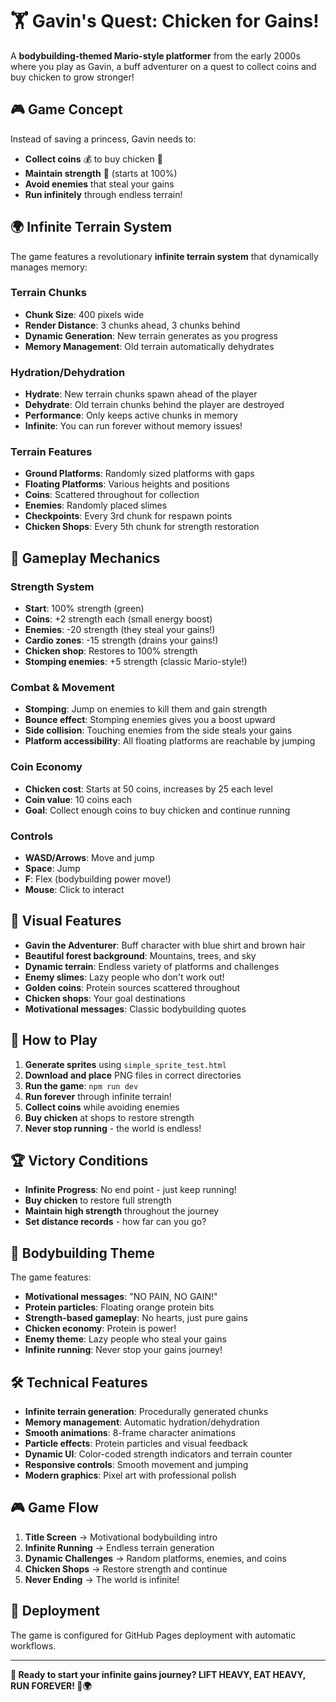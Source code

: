 # 🏋️ Gavin's Quest: Chicken for Gains!

A **bodybuilding-themed Mario-style platformer** from the early 2000s where you play as Gavin, a buff adventurer on a quest to collect coins and buy chicken to grow stronger!

## 🎮 **Game Concept**

Instead of saving a princess, Gavin needs to:
- **Collect coins** 💰 to buy chicken 🍗
- **Maintain strength** 💪 (starts at 100%)
- **Avoid enemies** that steal your gains
- **Run infinitely** through endless terrain!

## 🌍 **Infinite Terrain System**

The game features a revolutionary **infinite terrain system** that dynamically manages memory:

### **Terrain Chunks**
- **Chunk Size**: 400 pixels wide
- **Render Distance**: 3 chunks ahead, 3 chunks behind
- **Dynamic Generation**: New terrain generates as you progress
- **Memory Management**: Old terrain automatically dehydrates

### **Hydration/Dehydration**
- **Hydrate**: New terrain chunks spawn ahead of the player
- **Dehydrate**: Old terrain chunks behind the player are destroyed
- **Performance**: Only keeps active chunks in memory
- **Infinite**: You can run forever without memory issues!

### **Terrain Features**
- **Ground Platforms**: Randomly sized platforms with gaps
- **Floating Platforms**: Various heights and positions
- **Coins**: Scattered throughout for collection
- **Enemies**: Randomly placed slimes
- **Checkpoints**: Every 3rd chunk for respawn points
- **Chicken Shops**: Every 5th chunk for strength restoration

## 🎯 **Gameplay Mechanics**

### **Strength System**
- **Start**: 100% strength (green)
- **Coins**: +2 strength each (small energy boost)
- **Enemies**: -20 strength (they steal your gains!)
- **Cardio zones**: -15 strength (drains your gains!)
- **Chicken shop**: Restores to 100% strength
- **Stomping enemies**: +5 strength (classic Mario-style!)

### **Combat & Movement**
- **Stomping**: Jump on enemies to kill them and gain strength
- **Bounce effect**: Stomping enemies gives you a boost upward
- **Side collision**: Touching enemies from the side steals your gains
- **Platform accessibility**: All floating platforms are reachable by jumping

### **Coin Economy**
- **Chicken cost**: Starts at 50 coins, increases by 25 each level
- **Coin value**: 10 coins each
- **Goal**: Collect enough coins to buy chicken and continue running

### **Controls**
- **WASD/Arrows**: Move and jump
- **Space**: Jump
- **F**: Flex (bodybuilding power move!)
- **Mouse**: Click to interact

## 🎨 **Visual Features**

- **Gavin the Adventurer**: Buff character with blue shirt and brown hair
- **Beautiful forest background**: Mountains, trees, and sky
- **Dynamic terrain**: Endless variety of platforms and challenges
- **Enemy slimes**: Lazy people who don't work out!
- **Golden coins**: Protein sources scattered throughout
- **Chicken shops**: Your goal destinations
- **Motivational messages**: Classic bodybuilding quotes

## 🚀 **How to Play**

1. **Generate sprites** using `simple_sprite_test.html`
2. **Download and place** PNG files in correct directories
3. **Run the game**: `npm run dev`
4. **Run forever** through infinite terrain!
5. **Collect coins** while avoiding enemies
6. **Buy chicken** at shops to restore strength
7. **Never stop running** - the world is endless!

## 🏆 **Victory Conditions**

- **Infinite Progress**: No end point - just keep running!
- **Buy chicken** to restore full strength
- **Maintain high strength** throughout the journey
- **Set distance records** - how far can you go?

## 🎵 **Bodybuilding Theme**

The game features:
- **Motivational messages**: "NO PAIN, NO GAIN!"
- **Protein particles**: Floating orange protein bits
- **Strength-based gameplay**: No hearts, just pure gains
- **Chicken economy**: Protein is power!
- **Enemy theme**: Lazy people who steal your gains
- **Infinite running**: Never stop your gains journey!

## 🛠️ **Technical Features**

- **Infinite terrain generation**: Procedurally generated chunks
- **Memory management**: Automatic hydration/dehydration
- **Smooth animations**: 8-frame character animations
- **Particle effects**: Protein particles and visual feedback
- **Dynamic UI**: Color-coded strength indicators and terrain counter
- **Responsive controls**: Smooth movement and jumping
- **Modern graphics**: Pixel art with professional polish

## 🎮 **Game Flow**

1. **Title Screen** → Motivational bodybuilding intro
2. **Infinite Running** → Endless terrain generation
3. **Dynamic Challenges** → Random platforms, enemies, and coins
4. **Chicken Shops** → Restore strength and continue
5. **Never Ending** → The world is infinite!

## 🚀 **Deployment**

The game is configured for GitHub Pages deployment with automatic workflows.

---

**💪 Ready to start your infinite gains journey? LIFT HEAVY, EAT HEAVY, RUN FOREVER! 🍗🌍**
